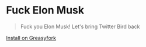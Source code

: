 # Fuck Elon Musk

> Fuck you Elon Musk! Let's bring Twitter Bird back

[Install on Greasyfork](https://greasyfork.org/zh-CN/scripts/471597-elon-musk)
